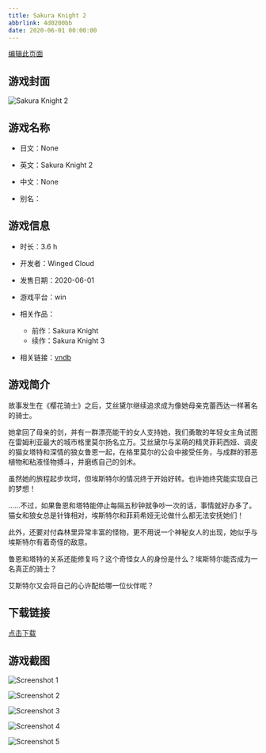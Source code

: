 ```yaml
---
title: Sakura Knight 2
abbrlink: 4d0200bb
date: 2020-06-01 00:00:00
---
```

[编辑此页面](https://github.com/ACG-3/ADV3-source/blob/main/source/_posts/Sakura%20Knight%202.md)

## 游戏封面

![Sakura Knight 2](https://pan.timero.xyz/d/onedrive/img_lib_001/Sakura%20Knight%202_cover.avif)


## 游戏名称

- 日文：None
- 英文：Sakura Knight 2
- 中文：None

- 别名：


## 游戏信息

- 时长：3.6 h
- 开发者：Winged Cloud
- 发售日期：2020-06-01
- 游戏平台：win
- 相关作品：
   - 前作：Sakura Knight
   - 续作：Sakura Knight 3

- 相关链接：[vndb](https://vndb.org/v28560)


## 游戏简介

故事发生在《樱花骑士》之后，艾丝黛尔继续追求成为像她母亲克蕾西达一样著名的骑士。

她拿回了母亲的剑，并有一群漂亮能干的女人支持她，我们勇敢的年轻女主角试图在雷姆利亚最大的城市格里莫尔扬名立万。艾丝黛尔与呆萌的精灵菲莉西娅、调皮的猫女塔特和深情的狼女鲁恩一起，在格里莫尔的公会中接受任务，与成群的邪恶植物和粘液怪物搏斗，并磨练自己的剑术。

虽然她的旅程起步坎坷，但埃斯特尔的情况终于开始好转。也许她终究能实现自己的梦想！

......不过，如果鲁恩和塔特能停止每隔五秒钟就争吵一次的话，事情就好办多了。
猫女和狼女总是针锋相对，埃斯特尔和菲莉希娅无论做什么都无法安抚她们！

此外，还要对付森林里异常丰富的怪物，更不用说一个神秘女人的出现，她似乎与埃斯特尔有着奇怪的敌意。

鲁恩和塔特的关系还能修复吗？这个奇怪女人的身份是什么？埃斯特尔能否成为一名真正的骑士？

艾斯特尔又会将自己的心许配给哪一位伙伴呢？




## 下载链接

[点击下载](https://pan.timero.xyz/onedrive/adv_lib_001/Sakura%20Knight%202)


## 游戏截图


![Screenshot 1](https://pan.timero.xyz/d/onedrive/img_lib_001/Sakura%20Knight%202_Screenshot_1.avif)

![Screenshot 2](https://pan.timero.xyz/d/onedrive/img_lib_001/Sakura%20Knight%202_Screenshot_2.avif)

![Screenshot 3](https://pan.timero.xyz/d/onedrive/img_lib_001/Sakura%20Knight%202_Screenshot_3.avif)

![Screenshot 4](https://pan.timero.xyz/d/onedrive/img_lib_001/Sakura%20Knight%202_Screenshot_4.avif)

![Screenshot 5](https://pan.timero.xyz/d/onedrive/img_lib_001/Sakura%20Knight%202_Screenshot_5.avif)


